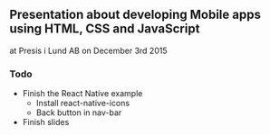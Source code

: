 ## Presentation about developing Mobile apps using HTML, CSS and JavaScript 

at Presis i Lund AB on December 3rd 2015

### Todo

* Finish the React Native example
  - Install react-native-icons
  - Back button in nav-bar
* Finish slides

